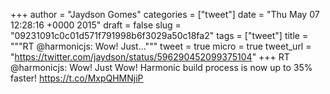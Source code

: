 
+++
author = "Jaydson Gomes"
categories = ["tweet"]
date = "Thu May 07 12:28:16 +0000 2015"
draft = false
slug = "09231091c0c01d571f791998b6f3029a50c18fa2"
tags = ["tweet"]
title = """RT @harmonicjs: Wow! Just..."""
tweet = true
micro = true
tweet_url = "https://twitter.com/jaydson/status/596290452099375104"
+++
RT @harmonicjs: Wow! Just Wow! Harmonic build process is now up to 35% faster! https://t.co/MxpQHMNjiP
